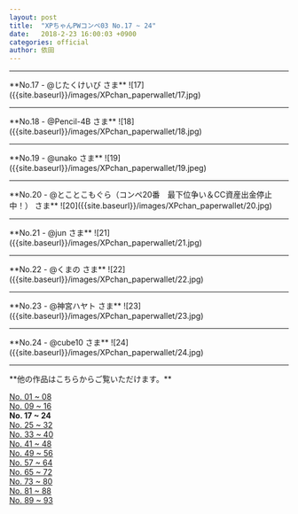 ```yaml
---
layout: post
title:  "XPちゃんPWコンペ03 No.17 ~ 24"
date:   2018-2-23 16:00:03 +0900
categories: official
author: 依田
---  
```


<hr>  
**No.17 - @じたくけいび さま**  
![17]({{site.baseurl}}/images/XPchan_paperwallet/17.jpg)  
 

<hr>  
**No.18 - @Pencil-4B さま**  
![18]({{site.baseurl}}/images/XPchan_paperwallet/18.jpg)  
 

<hr>  
**No.19 - @unako さま**  
![19]({{site.baseurl}}/images/XPchan_paperwallet/19.jpeg)  


<hr>  
**No.20 - @とことこもぐら（コンペ20番　最下位争い＆CC資産出金停止中！） さま**  
![20]({{site.baseurl}}/images/XPchan_paperwallet/20.jpg)  


<hr>  
**No.21 - @jun さま**  
![21]({{site.baseurl}}/images/XPchan_paperwallet/21.jpg)  
  

<hr>  
**No.22 - @くまの さま**  
![22]({{site.baseurl}}/images/XPchan_paperwallet/22.jpg)  
 

<hr>  
**No.23 - @神宮ハヤト さま**  
![23]({{site.baseurl}}/images/XPchan_paperwallet/23.jpg)  
 

<hr>  
**No.24 - @cube10 さま**  
![24]({{site.baseurl}}/images/XPchan_paperwallet/24.jpg)  
 

<hr>  
**他の作品はこちらからご覧いただけます。**  

[No. 01 ~ 08]({{site.baseurl}}/official/2018/02/23/PW01.html)  
[No. 09 ~ 16]({{site.baseurl}}/official/2018/02/23/PW02.html)  
**No. 17 ~ 24**  
[No. 25 ~ 32]({{site.baseurl}}/official/2018/02/23/PW04.html)  
[No. 33 ~ 40]({{site.baseurl}}/official/2018/02/23/PW05.html)  
[No. 41 ~ 48]({{site.baseurl}}/official/2018/02/23/PW06.html)  
[No. 49 ~ 56]({{site.baseurl}}/official/2018/02/23/PW07.html)  
[No. 57 ~ 64]({{site.baseurl}}/official/2018/02/23/PW08.html)  
[No. 65 ~ 72]({{site.baseurl}}/official/2018/02/23/PW09.html)  
[No. 73 ~ 80]({{site.baseurl}}/official/2018/02/23/PW10.html)  
[No. 81 ~ 88]({{site.baseurl}}/official/2018/02/23/PW11.html)  
[No. 89 ~ 93]({{site.baseurl}}/official/2018/02/23/PW12.html)  

